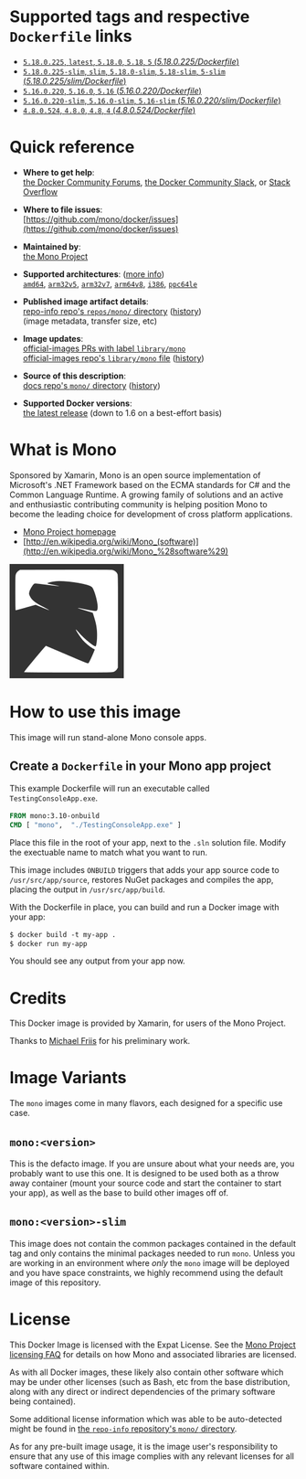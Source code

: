 <!--

********************************************************************************

WARNING:

    DO NOT EDIT "mono/README.md"

    IT IS AUTO-GENERATED

    (from the other files in "mono/" combined with a set of templates)

********************************************************************************

-->

# Supported tags and respective `Dockerfile` links

-	[`5.18.0.225`, `latest`, `5.18.0`, `5.18`, `5` (*5.18.0.225/Dockerfile*)](https://github.com/mono/docker/blob/d68573b0640b3e191bf41b64745a6f0683a9c17a/5.18.0.225/Dockerfile)
-	[`5.18.0.225-slim`, `slim`, `5.18.0-slim`, `5.18-slim`, `5-slim` (*5.18.0.225/slim/Dockerfile*)](https://github.com/mono/docker/blob/d68573b0640b3e191bf41b64745a6f0683a9c17a/5.18.0.225/slim/Dockerfile)
-	[`5.16.0.220`, `5.16.0`, `5.16` (*5.16.0.220/Dockerfile*)](https://github.com/mono/docker/blob/d68573b0640b3e191bf41b64745a6f0683a9c17a/5.16.0.220/Dockerfile)
-	[`5.16.0.220-slim`, `5.16.0-slim`, `5.16-slim` (*5.16.0.220/slim/Dockerfile*)](https://github.com/mono/docker/blob/d68573b0640b3e191bf41b64745a6f0683a9c17a/5.16.0.220/slim/Dockerfile)
-	[`4.8.0.524`, `4.8.0`, `4.8`, `4` (*4.8.0.524/Dockerfile*)](https://github.com/mono/docker/blob/0d987d93235630e05a14983c7f87500ab33c90da/4.8.0.524/Dockerfile)

# Quick reference

-	**Where to get help**:  
	[the Docker Community Forums](https://forums.docker.com/), [the Docker Community Slack](https://blog.docker.com/2016/11/introducing-docker-community-directory-docker-community-slack/), or [Stack Overflow](https://stackoverflow.com/search?tab=newest&q=docker)

-	**Where to file issues**:  
	[https://github.com/mono/docker/issues](https://github.com/mono/docker/issues)

-	**Maintained by**:  
	[the Mono Project](https://github.com/mono/docker)

-	**Supported architectures**: ([more info](https://github.com/docker-library/official-images#architectures-other-than-amd64))  
	[`amd64`](https://hub.docker.com/r/amd64/mono/), [`arm32v5`](https://hub.docker.com/r/arm32v5/mono/), [`arm32v7`](https://hub.docker.com/r/arm32v7/mono/), [`arm64v8`](https://hub.docker.com/r/arm64v8/mono/), [`i386`](https://hub.docker.com/r/i386/mono/), [`ppc64le`](https://hub.docker.com/r/ppc64le/mono/)

-	**Published image artifact details**:  
	[repo-info repo's `repos/mono/` directory](https://github.com/docker-library/repo-info/blob/master/repos/mono) ([history](https://github.com/docker-library/repo-info/commits/master/repos/mono))  
	(image metadata, transfer size, etc)

-	**Image updates**:  
	[official-images PRs with label `library/mono`](https://github.com/docker-library/official-images/pulls?q=label%3Alibrary%2Fmono)  
	[official-images repo's `library/mono` file](https://github.com/docker-library/official-images/blob/master/library/mono) ([history](https://github.com/docker-library/official-images/commits/master/library/mono))

-	**Source of this description**:  
	[docs repo's `mono/` directory](https://github.com/docker-library/docs/tree/master/mono) ([history](https://github.com/docker-library/docs/commits/master/mono))

-	**Supported Docker versions**:  
	[the latest release](https://github.com/docker/docker-ce/releases/latest) (down to 1.6 on a best-effort basis)

# What is Mono

Sponsored by Xamarin, Mono is an open source implementation of Microsoft's .NET Framework based on the ECMA standards for C# and the Common Language Runtime. A growing family of solutions and an active and enthusiastic contributing community is helping position Mono to become the leading choice for development of cross platform applications.

-	[Mono Project homepage](http://www.mono-project.com/)
-	[http://en.wikipedia.org/wiki/Mono_(software)](http://en.wikipedia.org/wiki/Mono_%28software%29)

![logo](https://raw.githubusercontent.com/docker-library/docs/7413e5cdbaae1016411b9fc20950dd913a799e2c/mono/logo.png)

# How to use this image

This image will run stand-alone Mono console apps.

## Create a `Dockerfile` in your Mono app project

This example Dockerfile will run an executable called `TestingConsoleApp.exe`.

```dockerfile
FROM mono:3.10-onbuild
CMD [ "mono",  "./TestingConsoleApp.exe" ]
```

Place this file in the root of your app, next to the `.sln` solution file. Modify the exectuable name to match what you want to run.

This image includes `ONBUILD` triggers that adds your app source code to `/usr/src/app/source`, restores NuGet packages and compiles the app, placing the output in `/usr/src/app/build`.

With the Dockerfile in place, you can build and run a Docker image with your app:

```console
$ docker build -t my-app .
$ docker run my-app
```

You should see any output from your app now.

# Credits

This Docker image is provided by Xamarin, for users of the Mono Project.

Thanks to [Michael Friis](http://friism.com/) for his preliminary work.

# Image Variants

The `mono` images come in many flavors, each designed for a specific use case.

## `mono:<version>`

This is the defacto image. If you are unsure about what your needs are, you probably want to use this one. It is designed to be used both as a throw away container (mount your source code and start the container to start your app), as well as the base to build other images off of.

## `mono:<version>-slim`

This image does not contain the common packages contained in the default tag and only contains the minimal packages needed to run `mono`. Unless you are working in an environment where *only* the `mono` image will be deployed and you have space constraints, we highly recommend using the default image of this repository.

# License

This Docker Image is licensed with the Expat License. See the [Mono Project licensing FAQ](http://www.mono-project.com/docs/faq/licensing/) for details on how Mono and associated libraries are licensed.

As with all Docker images, these likely also contain other software which may be under other licenses (such as Bash, etc from the base distribution, along with any direct or indirect dependencies of the primary software being contained).

Some additional license information which was able to be auto-detected might be found in [the `repo-info` repository's `mono/` directory](https://github.com/docker-library/repo-info/tree/master/repos/mono).

As for any pre-built image usage, it is the image user's responsibility to ensure that any use of this image complies with any relevant licenses for all software contained within.
